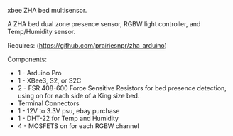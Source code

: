 xbee ZHA bed multisensor.

A ZHA bed dual zone presence sensor, RGBW light controller, and Temp/Humidity sensor.

Requires: (https://github.com/prairiesnpr/zha_arduino)

Components:
* 1 - Arduino Pro
* 1 - XBee3, S2, or S2C
* 2 - FSR 408-600 Force Sensitive Resistors for bed presence detection, using on for each side of a King size bed.
* Terminal Connectors
* 1 - 12V to 3.3V psu, ebay purchase
* 1 - DHT-22 for Temp and Humidity
* 4 - MOSFETS on for each RGBW channel

